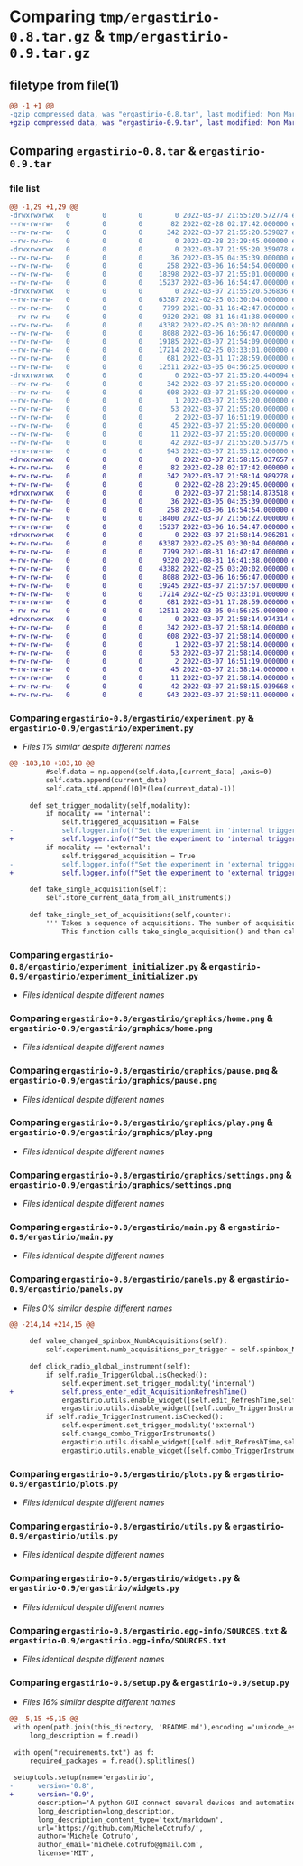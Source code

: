 # Comparing `tmp/ergastirio-0.8.tar.gz` & `tmp/ergastirio-0.9.tar.gz`

## filetype from file(1)

```diff
@@ -1 +1 @@
-gzip compressed data, was "ergastirio-0.8.tar", last modified: Mon Mar  7 21:55:20 2022, max compression
+gzip compressed data, was "ergastirio-0.9.tar", last modified: Mon Mar  7 21:58:15 2022, max compression
```

## Comparing `ergastirio-0.8.tar` & `ergastirio-0.9.tar`

### file list

```diff
@@ -1,29 +1,29 @@
-drwxrwxrwx   0        0        0        0 2022-03-07 21:55:20.572774 ergastirio-0.8/
--rw-rw-rw-   0        0        0       82 2022-02-28 02:17:42.000000 ergastirio-0.8/MANIFEST.in
--rw-rw-rw-   0        0        0      342 2022-03-07 21:55:20.539827 ergastirio-0.8/PKG-INFO
--rw-rw-rw-   0        0        0        0 2022-02-28 23:29:45.000000 ergastirio-0.8/README.md
-drwxrwxrwx   0        0        0        0 2022-03-07 21:55:20.359078 ergastirio-0.8/ergastirio/
--rw-rw-rw-   0        0        0       36 2022-03-05 04:35:39.000000 ergastirio-0.8/ergastirio/__init__.py
--rw-rw-rw-   0        0        0      258 2022-03-06 16:54:54.000000 ergastirio-0.8/ergastirio/config_default.json
--rw-rw-rw-   0        0        0    18398 2022-03-07 21:55:01.000000 ergastirio-0.8/ergastirio/experiment.py
--rw-rw-rw-   0        0        0    15237 2022-03-06 16:54:47.000000 ergastirio-0.8/ergastirio/experiment_initializer.py
-drwxrwxrwx   0        0        0        0 2022-03-07 21:55:20.536836 ergastirio-0.8/ergastirio/graphics/
--rw-rw-rw-   0        0        0    63387 2022-02-25 03:30:04.000000 ergastirio-0.8/ergastirio/graphics/home.png
--rw-rw-rw-   0        0        0     7799 2021-08-31 16:42:47.000000 ergastirio-0.8/ergastirio/graphics/pause.png
--rw-rw-rw-   0        0        0     9320 2021-08-31 16:41:38.000000 ergastirio-0.8/ergastirio/graphics/play.png
--rw-rw-rw-   0        0        0    43382 2022-02-25 03:20:02.000000 ergastirio-0.8/ergastirio/graphics/settings.png
--rw-rw-rw-   0        0        0     8088 2022-03-06 16:56:47.000000 ergastirio-0.8/ergastirio/main.py
--rw-rw-rw-   0        0        0    19185 2022-03-07 21:54:09.000000 ergastirio-0.8/ergastirio/panels.py
--rw-rw-rw-   0        0        0    17214 2022-02-25 03:33:01.000000 ergastirio-0.8/ergastirio/plots.py
--rw-rw-rw-   0        0        0      681 2022-03-01 17:28:59.000000 ergastirio-0.8/ergastirio/utils.py
--rw-rw-rw-   0        0        0    12511 2022-03-05 04:56:25.000000 ergastirio-0.8/ergastirio/widgets.py
-drwxrwxrwx   0        0        0        0 2022-03-07 21:55:20.440094 ergastirio-0.8/ergastirio.egg-info/
--rw-rw-rw-   0        0        0      342 2022-03-07 21:55:20.000000 ergastirio-0.8/ergastirio.egg-info/PKG-INFO
--rw-rw-rw-   0        0        0      608 2022-03-07 21:55:20.000000 ergastirio-0.8/ergastirio.egg-info/SOURCES.txt
--rw-rw-rw-   0        0        0        1 2022-03-07 21:55:20.000000 ergastirio-0.8/ergastirio.egg-info/dependency_links.txt
--rw-rw-rw-   0        0        0       53 2022-03-07 21:55:20.000000 ergastirio-0.8/ergastirio.egg-info/entry_points.txt
--rw-rw-rw-   0        0        0        2 2022-03-07 16:51:19.000000 ergastirio-0.8/ergastirio.egg-info/not-zip-safe
--rw-rw-rw-   0        0        0       45 2022-03-07 21:55:20.000000 ergastirio-0.8/ergastirio.egg-info/requires.txt
--rw-rw-rw-   0        0        0       11 2022-03-07 21:55:20.000000 ergastirio-0.8/ergastirio.egg-info/top_level.txt
--rw-rw-rw-   0        0        0       42 2022-03-07 21:55:20.573775 ergastirio-0.8/setup.cfg
--rw-rw-rw-   0        0        0      943 2022-03-07 21:55:12.000000 ergastirio-0.8/setup.py
+drwxrwxrwx   0        0        0        0 2022-03-07 21:58:15.037657 ergastirio-0.9/
+-rw-rw-rw-   0        0        0       82 2022-02-28 02:17:42.000000 ergastirio-0.9/MANIFEST.in
+-rw-rw-rw-   0        0        0      342 2022-03-07 21:58:14.989278 ergastirio-0.9/PKG-INFO
+-rw-rw-rw-   0        0        0        0 2022-02-28 23:29:45.000000 ergastirio-0.9/README.md
+drwxrwxrwx   0        0        0        0 2022-03-07 21:58:14.873518 ergastirio-0.9/ergastirio/
+-rw-rw-rw-   0        0        0       36 2022-03-05 04:35:39.000000 ergastirio-0.9/ergastirio/__init__.py
+-rw-rw-rw-   0        0        0      258 2022-03-06 16:54:54.000000 ergastirio-0.9/ergastirio/config_default.json
+-rw-rw-rw-   0        0        0    18400 2022-03-07 21:56:22.000000 ergastirio-0.9/ergastirio/experiment.py
+-rw-rw-rw-   0        0        0    15237 2022-03-06 16:54:47.000000 ergastirio-0.9/ergastirio/experiment_initializer.py
+drwxrwxrwx   0        0        0        0 2022-03-07 21:58:14.986281 ergastirio-0.9/ergastirio/graphics/
+-rw-rw-rw-   0        0        0    63387 2022-02-25 03:30:04.000000 ergastirio-0.9/ergastirio/graphics/home.png
+-rw-rw-rw-   0        0        0     7799 2021-08-31 16:42:47.000000 ergastirio-0.9/ergastirio/graphics/pause.png
+-rw-rw-rw-   0        0        0     9320 2021-08-31 16:41:38.000000 ergastirio-0.9/ergastirio/graphics/play.png
+-rw-rw-rw-   0        0        0    43382 2022-02-25 03:20:02.000000 ergastirio-0.9/ergastirio/graphics/settings.png
+-rw-rw-rw-   0        0        0     8088 2022-03-06 16:56:47.000000 ergastirio-0.9/ergastirio/main.py
+-rw-rw-rw-   0        0        0    19245 2022-03-07 21:57:57.000000 ergastirio-0.9/ergastirio/panels.py
+-rw-rw-rw-   0        0        0    17214 2022-02-25 03:33:01.000000 ergastirio-0.9/ergastirio/plots.py
+-rw-rw-rw-   0        0        0      681 2022-03-01 17:28:59.000000 ergastirio-0.9/ergastirio/utils.py
+-rw-rw-rw-   0        0        0    12511 2022-03-05 04:56:25.000000 ergastirio-0.9/ergastirio/widgets.py
+drwxrwxrwx   0        0        0        0 2022-03-07 21:58:14.974314 ergastirio-0.9/ergastirio.egg-info/
+-rw-rw-rw-   0        0        0      342 2022-03-07 21:58:14.000000 ergastirio-0.9/ergastirio.egg-info/PKG-INFO
+-rw-rw-rw-   0        0        0      608 2022-03-07 21:58:14.000000 ergastirio-0.9/ergastirio.egg-info/SOURCES.txt
+-rw-rw-rw-   0        0        0        1 2022-03-07 21:58:14.000000 ergastirio-0.9/ergastirio.egg-info/dependency_links.txt
+-rw-rw-rw-   0        0        0       53 2022-03-07 21:58:14.000000 ergastirio-0.9/ergastirio.egg-info/entry_points.txt
+-rw-rw-rw-   0        0        0        2 2022-03-07 16:51:19.000000 ergastirio-0.9/ergastirio.egg-info/not-zip-safe
+-rw-rw-rw-   0        0        0       45 2022-03-07 21:58:14.000000 ergastirio-0.9/ergastirio.egg-info/requires.txt
+-rw-rw-rw-   0        0        0       11 2022-03-07 21:58:14.000000 ergastirio-0.9/ergastirio.egg-info/top_level.txt
+-rw-rw-rw-   0        0        0       42 2022-03-07 21:58:15.039668 ergastirio-0.9/setup.cfg
+-rw-rw-rw-   0        0        0      943 2022-03-07 21:58:11.000000 ergastirio-0.9/setup.py
```

### Comparing `ergastirio-0.8/ergastirio/experiment.py` & `ergastirio-0.9/ergastirio/experiment.py`

 * *Files 1% similar despite different names*

```diff
@@ -183,18 +183,18 @@
         #self.data = np.append(self.data,[current_data] ,axis=0)
         self.data.append(current_data)
         self.data_std.append([0]*(len(current_data)-1))
 
     def set_trigger_modality(self,modality):
         if modality == 'internal':
             self.triggered_acquisition = False
-            self.logger.info(f"Set the experiment in 'internal trigger modality.")
+            self.logger.info(f"Set the experiment to 'internal trigger modality'.")
         if modality == 'external':
             self.triggered_acquisition = True
-            self.logger.info(f"Set the experiment in 'external trigger modality.")
+            self.logger.info(f"Set the experiment to 'external trigger modality'.")
 
     def take_single_acquisition(self):
         self.store_current_data_from_all_instruments()
 
     def take_single_set_of_acquisitions(self,counter):
         ''' Takes a sequence of acquisitions. The number of acquisitions is counter, separated by a time self.refresh_time_multiple_acquisitions.
             This function calls take_single_acquisition() and then calls itself after a time specified by self.refresh_time_multiple_acquisitions,
```

### Comparing `ergastirio-0.8/ergastirio/experiment_initializer.py` & `ergastirio-0.9/ergastirio/experiment_initializer.py`

 * *Files identical despite different names*

### Comparing `ergastirio-0.8/ergastirio/graphics/home.png` & `ergastirio-0.9/ergastirio/graphics/home.png`

 * *Files identical despite different names*

### Comparing `ergastirio-0.8/ergastirio/graphics/pause.png` & `ergastirio-0.9/ergastirio/graphics/pause.png`

 * *Files identical despite different names*

### Comparing `ergastirio-0.8/ergastirio/graphics/play.png` & `ergastirio-0.9/ergastirio/graphics/play.png`

 * *Files identical despite different names*

### Comparing `ergastirio-0.8/ergastirio/graphics/settings.png` & `ergastirio-0.9/ergastirio/graphics/settings.png`

 * *Files identical despite different names*

### Comparing `ergastirio-0.8/ergastirio/main.py` & `ergastirio-0.9/ergastirio/main.py`

 * *Files identical despite different names*

### Comparing `ergastirio-0.8/ergastirio/panels.py` & `ergastirio-0.9/ergastirio/panels.py`

 * *Files 0% similar despite different names*

```diff
@@ -214,14 +214,15 @@
 
     def value_changed_spinbox_NumbAcquisitions(self):
         self.experiment.numb_acquisitions_per_trigger = self.spinbox_NumbAcquisitions.value()
 
     def click_radio_global_instrument(self):
         if self.radio_TriggerGlobal.isChecked():
             self.experiment.set_trigger_modality('internal')
+            self.press_enter_edit_AcquisitionRefreshTime()
             ergastirio.utils.enable_widget([self.edit_RefreshTime,self.label_RefreshTime])
             ergastirio.utils.disable_widget([self.combo_TriggerInstruments,self.edit_TriggerInstrumentDelay,self.label_TriggerInstrument,self.label_TriggerInstrumentDelay])
         if self.radio_TriggerInstrument.isChecked():
             self.experiment.set_trigger_modality('external')
             self.change_combo_TriggerInstruments()
             ergastirio.utils.disable_widget([self.edit_RefreshTime,self.label_RefreshTime])
             ergastirio.utils.enable_widget([self.combo_TriggerInstruments,self.edit_TriggerInstrumentDelay,self.label_TriggerInstrument,self.label_TriggerInstrumentDelay])
```

### Comparing `ergastirio-0.8/ergastirio/plots.py` & `ergastirio-0.9/ergastirio/plots.py`

 * *Files identical despite different names*

### Comparing `ergastirio-0.8/ergastirio/utils.py` & `ergastirio-0.9/ergastirio/utils.py`

 * *Files identical despite different names*

### Comparing `ergastirio-0.8/ergastirio/widgets.py` & `ergastirio-0.9/ergastirio/widgets.py`

 * *Files identical despite different names*

### Comparing `ergastirio-0.8/ergastirio.egg-info/SOURCES.txt` & `ergastirio-0.9/ergastirio.egg-info/SOURCES.txt`

 * *Files identical despite different names*

### Comparing `ergastirio-0.8/setup.py` & `ergastirio-0.9/setup.py`

 * *Files 16% similar despite different names*

```diff
@@ -5,15 +5,15 @@
 with open(path.join(this_directory, 'README.md'),encoding ='unicode_escape') as f:
     long_description = f.read()
 
 with open("requirements.txt") as f:
     required_packages = f.read().splitlines()
 
 setuptools.setup(name='ergastirio',
-      version='0.8',
+      version='0.9',
       description='A python GUI connect several devices and automatize acquisition data in lab.',
       long_description=long_description,
       long_description_content_type='text/markdown',
       url='https://github.com/MicheleCotrufo/',
       author='Michele Cotrufo',
       author_email='michele.cotrufo@gmail.com',
       license='MIT',
```

